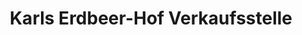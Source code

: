 ---
title: "Karls Erdbeer-Hof Verkaufsstelle"
url: /berlin/karls-erdbeer-hof-verkaufsstelle/
shop: Gemüse & Obst
---
